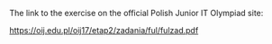 The link to the exercise on the official Polish Junior IT Olympiad site:

https://oij.edu.pl/oij17/etap2/zadania/ful/fulzad.pdf